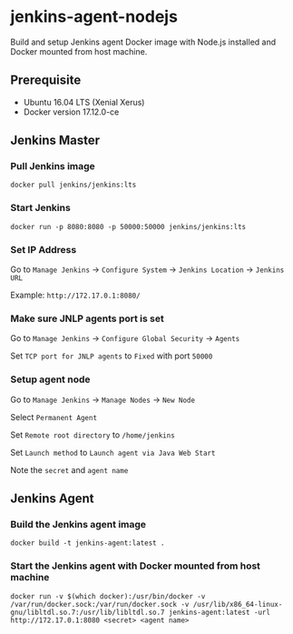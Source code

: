 # jenkins-agent-nodejs

Build and setup Jenkins agent Docker image with Node.js installed and Docker mounted from host machine.

## Prerequisite
- Ubuntu 16.04 LTS (Xenial Xerus)
- Docker version 17.12.0-ce

## Jenkins Master

### Pull Jenkins image
```
docker pull jenkins/jenkins:lts
```

### Start Jenkins
```
docker run -p 8080:8080 -p 50000:50000 jenkins/jenkins:lts
```

### Set IP Address

Go to `Manage Jenkins` -> `Configure System` -> `Jenkins Location` -> `Jenkins URL`

Example: `http://172.17.0.1:8080/`

### Make sure JNLP agents port is set

Go to `Manage Jenkins` -> `Configure Global Security` -> `Agents`

Set `TCP port for JNLP agents` to `Fixed` with port `50000`

### Setup agent node

Go to `Manage Jenkins` -> `Manage Nodes` -> `New Node`

Select `Permanent Agent`

Set `Remote root directory` to `/home/jenkins`

Set `Launch method` to `Launch agent via Java Web Start`

Note the `secret` and `agent name`

## Jenkins Agent

### Build the Jenkins agent image
```
docker build -t jenkins-agent:latest .
```

### Start the Jenkins agent with Docker mounted from host machine
```
docker run -v $(which docker):/usr/bin/docker -v /var/run/docker.sock:/var/run/docker.sock -v /usr/lib/x86_64-linux-gnu/libltdl.so.7:/usr/lib/libltdl.so.7 jenkins-agent:latest -url http://172.17.0.1:8080 <secret> <agent name>
```